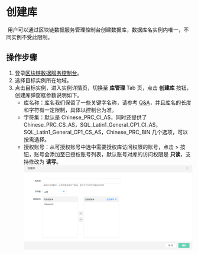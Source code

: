 # 创建库

 用户可以通过区块链数据服务管理控制台创建数据库，数据库名实例内唯一，不同实例不受此限制。  

## 操作步骤

1.  登录[区块链数据服务控制台](https://bds-console.jdcloud.com/block/list)。 
2.  选择目标实例所在地域。 
3.  点击目标实例，进入实例详情页，切换至 **库管理** Tab 页，点击 **创建库** 按钮，创建库弹窗框参数说明如下。
    * 库名称：库名我们保留了一些关键字名称，请参考 [Q&A](待补充)，并且库名的长度和字符有一定限制，具体以控制台为准。
    * 字符集：默认是 Chinese_PRC_CI_AS，同时还提供了 Chinese_PRC_CS_AS，SQL_Latin1_General_CP1_CI_AS，SQL_Latin1_General_CP1_CS_AS，Chinese_PRC_BIN 几个选项，可以按需选择。
    * 授权账号：从可授权账号中选中需要授权库访问权限的账号，点击 > 按钮，账号会添加至已授权账号列表，默认账号对库的访问权限是 **只读**，支持修改为 **读写**。
![创建库](Pic/创建库.png)

